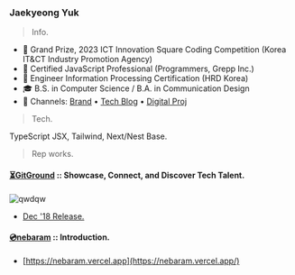 ### Jaekyeong Yuk

> Info.

- 🥇 Grand Prize, 2023 ICT Innovation Square Coding Competition (Korea IT&CT Industry Promotion Agency)
- 🏅 Certified JavaScript Professional (Programmers, Grepp Inc.)
- 🏅 Engineer Information Processing Certification (HRD Korea)
- 🎓 B.S. in Computer Science / B.A. in Communication Design
- 📡 Channels: [Brand](https://nebaram.vercel.app) • [Tech Blog](https://yjg-lab.tistory.com) • [Digital Proj](https://www.behance.net/yukjaegyong)

<!--
- **Lectures**
  - [NumPy programming for Data Analysis - V1, Inflearn](https://inf.run/xadJ)
  - [NumPy programming for Data Analysis - V2, Programmers](https://school.programmers.co.kr/learn/courses/16290/16290-%EB%8D%B0%EC%9D%B4%ED%84%B0-%EA%B3%BC%ED%95%99%EC%9D%84-%EC%9C%84%ED%95%9C-%ED%8C%8C%EC%9D%B4%EC%8D%AC-numpy)
-->

> Tech.

TypeScript JSX, Tailwind, Next/Nest Base.
<br />
> Rep works.

#### [⏳GitGround](https://github.com/yjglab) :: Showcase, Connect, and Discover Tech Talent.

![qwdqw](https://github.com/yjglab/yjglab/assets/70316567/79196033-6ade-405a-a066-806745e22f9a)

- [Dec '18 Release.](#)

#### [💿nebaram](https://github.com/yjglab/nebaram) :: Introduction.

- [https://nebaram.vercel.app](https://nebaram.vercel.app/)

<br />
